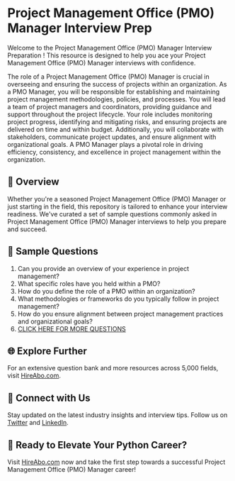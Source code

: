 # Project Management Office (PMO) Manager Interview Prep

Welcome to the Project Management Office (PMO) Manager Interview Preparation ! This resource is designed to help you ace your Project Management Office (PMO) Manager interviews with confidence.

The role of a Project Management Office (PMO) Manager is crucial in overseeing and ensuring the success of projects within an organization. As a PMO Manager, you will be responsible for establishing and maintaining project management methodologies, policies, and processes. You will lead a team of project managers and coordinators, providing guidance and support throughout the project lifecycle. Your role includes monitoring project progress, identifying and mitigating risks, and ensuring projects are delivered on time and within budget. Additionally, you will collaborate with stakeholders, communicate project updates, and ensure alignment with organizational goals. A PMO Manager plays a pivotal role in driving efficiency, consistency, and excellence in project management within the organization.

## 🚀 Overview

Whether you're a seasoned Project Management Office (PMO) Manager or just starting in the field, this repository is tailored to enhance your interview readiness. We've curated a set of sample questions commonly asked in Project Management Office (PMO) Manager interviews to help you prepare and succeed.

## 📝 Sample Questions

1. Can you provide an overview of your experience in project management?
2. What specific roles have you held within a PMO?
3. How do you define the role of a PMO within an organization?
4. What methodologies or frameworks do you typically follow in project management?
5. How do you ensure alignment between project management practices and organizational goals?
6. [CLICK HERE FOR MORE QUESTIONS](https://hireabo.com/job/1_3_34/Project%20Management%20Office%20PMO%20Manager)

## 🌐 Explore Further

For an extensive question bank and more resources across 5,000 fields, visit [HireAbo.com](https://www.hireabo.com).

## 📱 Connect with Us

Stay updated on the latest industry insights and interview tips. Follow us on [Twitter](https://twitter.com/hireabo) and [LinkedIn](https://www.linkedin.com/in/hire-abo-3609972a8/).

## 🚀 Ready to Elevate Your Python Career?

Visit [HireAbo.com](https://www.hireabo.com) now and take the first step towards a successful Project Management Office (PMO) Manager career!